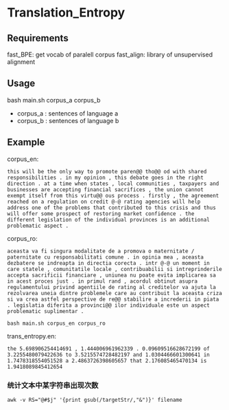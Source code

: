 # Translation_Entropy
## Requirements
fast_BPE: get vocab of paralell corpus
fast_align: library of unsupervised alignment
## Usage
bash main.sh corpus_a corpus_b
- corpus_a : sentences of language a
- corpus_b : sentences of language b
## Example
corpus_en:

`this will be the only way to promote paren@@ tho@@ od with shared responsibilities .
in my opinion , this debate goes in the right direction .
at a time when states , local communities , taxpayers and businesses are accepting financial sacrifices , the union cannot exempt itself from this virtu@@ ous process .
firstly , the agreement reached on a regulation on credit @-@ rating agencies will help address one of the problems that contributed to this crisis and thus will offer some prospect of restoring market confidence .
the different legislation of the individual provinces is an additional problematic aspect .`

corpus_ro:

`aceasta va fi singura modalitate de a promova o maternitate / paternitate cu responsabilitati comune .
in opinia mea , aceasta dezbatere se indreapta in directia corecta .
intr @-@ un moment in care statele , comunitatile locale , contribuabilii si intreprinderile accepta sacrificii financiare , uniunea nu poate evita implicarea sa in acest proces just .
in primul rand , acordul obtinut asupra regulamentului privind agentiile de rating al creditelor va ajuta la rezolvarea uneia dintre problemele care au contribuit la aceasta criza si va crea astfel perspective de re@@ stabilire a increderii in piata .
legislatia diferita a provinci@@ ilor individuale este un aspect problematic suplimentar .`

`bash main.sh corpus_en corpus_ro`

trans_entropy.en:

`the 5.698906254414691
, 1.444006961962339
. 0.09609516628672199
of 3.2255480079422636
to 3.5215574728482197
and 1.0304466601300641
in 1.7478318554051528
a 2.4863726398605657
that 2.176085465470134
is 1.9418089845412654`
### 统计文本中某字符串出现次数
`awk -v RS="@#$j" '{print gsub(/targetStr/,"&")}' filename`
